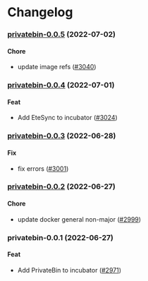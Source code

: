 # Changelog<br>


<a name="privatebin-0.0.5"></a>
### [privatebin-0.0.5](https://github.com/truecharts/apps/compare/privatebin-0.0.4...privatebin-0.0.5) (2022-07-02)

#### Chore

* update image refs ([#3040](https://github.com/truecharts/apps/issues/3040))



<a name="privatebin-0.0.4"></a>
### [privatebin-0.0.4](https://github.com/truecharts/apps/compare/privatebin-0.0.3...privatebin-0.0.4) (2022-07-01)

#### Feat

* Add EteSync to incubator ([#3024](https://github.com/truecharts/apps/issues/3024))



<a name="privatebin-0.0.3"></a>
### [privatebin-0.0.3](https://github.com/truecharts/apps/compare/privatebin-0.0.2...privatebin-0.0.3) (2022-06-28)

#### Fix

* fix errors ([#3001](https://github.com/truecharts/apps/issues/3001))



<a name="privatebin-0.0.2"></a>
### [privatebin-0.0.2](https://github.com/truecharts/apps/compare/privatebin-0.0.1...privatebin-0.0.2) (2022-06-27)

#### Chore

* update docker general non-major ([#2999](https://github.com/truecharts/apps/issues/2999))



<a name="privatebin-0.0.1"></a>
### privatebin-0.0.1 (2022-06-27)

#### Feat

* Add PrivateBin to incubator ([#2971](https://github.com/truecharts/apps/issues/2971))

